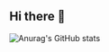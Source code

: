 ## Hi there 👋
![Anurag's GitHub stats](https://github-readme-stats.vercel.app/api?username=Taki-Ta&show_icons=true&theme=buefy)
<!--
**Taki-Ta/Taki-Ta** is a ✨ _special_ ✨ repository because its `README.md` (this file) appears on your GitHub profile.

Here are some ideas to get you started:

- 🔭 I’m currently working on ...
- 🌱 I’m currently learning ...
- 👯 I’m looking to collaborate on ...
- 🤔 I’m looking for help with ...
- 💬 Ask me about ...
- 📫 How to reach me: ...
- 😄 Pronouns: ...
- ⚡ Fun fact: ...
-->

